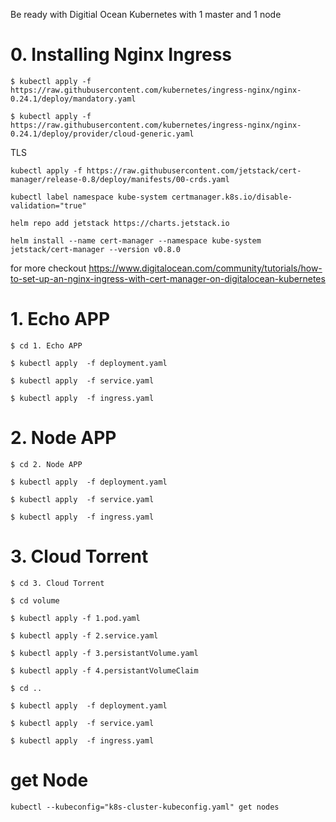 Be ready with Digitial Ocean Kubernetes with 1 master and 1 node

# 0. Installing Nginx Ingress

`$ kubectl apply -f https://raw.githubusercontent.com/kubernetes/ingress-nginx/nginx-0.24.1/deploy/mandatory.yaml`

`$ kubectl apply -f https://raw.githubusercontent.com/kubernetes/ingress-nginx/nginx-0.24.1/deploy/provider/cloud-generic.yaml`

TLS

`kubectl apply -f https://raw.githubusercontent.com/jetstack/cert-manager/release-0.8/deploy/manifests/00-crds.yaml`

`kubectl label namespace kube-system certmanager.k8s.io/disable-validation="true"`

`helm repo add jetstack https://charts.jetstack.io`

`helm install --name cert-manager --namespace kube-system jetstack/cert-manager --version v0.8.0`

for more checkout https://www.digitalocean.com/community/tutorials/how-to-set-up-an-nginx-ingress-with-cert-manager-on-digitalocean-kubernetes



# 1. Echo APP

`$ cd 1. Echo APP`

`$ kubectl apply  -f deployment.yaml`

`$ kubectl apply  -f service.yaml`

`$ kubectl apply  -f ingress.yaml`

# 2. Node APP

`$ cd 2. Node APP`

`$ kubectl apply  -f deployment.yaml`

`$ kubectl apply  -f service.yaml`

`$ kubectl apply  -f ingress.yaml`

# 3. Cloud Torrent

`$ cd 3. Cloud Torrent`

`$ cd volume`

`$ kubectl apply -f 1.pod.yaml`

`$ kubectl apply -f 2.service.yaml`

`$ kubectl apply -f 3.persistantVolume.yaml`

`$ kubectl apply -f 4.persistantVolumeClaim`

`$ cd ..`

`$ kubectl apply  -f deployment.yaml`

`$ kubectl apply  -f service.yaml`

`$ kubectl apply  -f ingress.yaml`


# get Node

`kubectl --kubeconfig="k8s-cluster-kubeconfig.yaml" get nodes`


